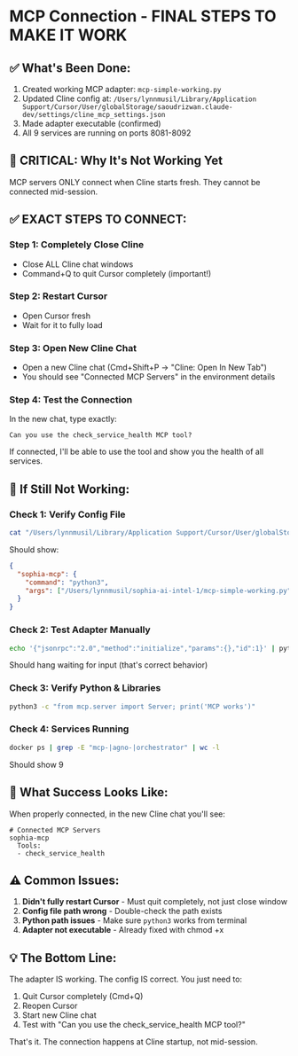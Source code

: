 # MCP Connection - FINAL STEPS TO MAKE IT WORK

## ✅ What's Been Done:
1. Created working MCP adapter: `mcp-simple-working.py`
2. Updated Cline config at: `/Users/lynnmusil/Library/Application Support/Cursor/User/globalStorage/saoudrizwan.claude-dev/settings/cline_mcp_settings.json`
3. Made adapter executable (confirmed)
4. All 9 services are running on ports 8081-8092

## 🔴 CRITICAL: Why It's Not Working Yet

MCP servers ONLY connect when Cline starts fresh. They cannot be connected mid-session.

## ✅ EXACT STEPS TO CONNECT:

### Step 1: Completely Close Cline
- Close ALL Cline chat windows
- Command+Q to quit Cursor completely (important!)

### Step 2: Restart Cursor
- Open Cursor fresh
- Wait for it to fully load

### Step 3: Open New Cline Chat
- Open a new Cline chat (Cmd+Shift+P → "Cline: Open In New Tab")
- You should see "Connected MCP Servers" in the environment details

### Step 4: Test the Connection
In the new chat, type exactly:
```
Can you use the check_service_health MCP tool?
```

If connected, I'll be able to use the tool and show you the health of all services.

## 🚨 If Still Not Working:

### Check 1: Verify Config File
```bash
cat "/Users/lynnmusil/Library/Application Support/Cursor/User/globalStorage/saoudrizwan.claude-dev/settings/cline_mcp_settings.json"
```
Should show:
```json
{
  "sophia-mcp": {
    "command": "python3",
    "args": ["/Users/lynnmusil/sophia-ai-intel-1/mcp-simple-working.py"]
  }
}
```

### Check 2: Test Adapter Manually
```bash
echo '{"jsonrpc":"2.0","method":"initialize","params":{},"id":1}' | python3 /Users/lynnmusil/sophia-ai-intel-1/mcp-simple-working.py
```
Should hang waiting for input (that's correct behavior)

### Check 3: Verify Python & Libraries
```bash
python3 -c "from mcp.server import Server; print('MCP works')"
```

### Check 4: Services Running
```bash
docker ps | grep -E "mcp-|agno-|orchestrator" | wc -l
```
Should show 9

## 🎯 What Success Looks Like:

When properly connected, in the new Cline chat you'll see:
```
# Connected MCP Servers
sophia-mcp
  Tools:
  - check_service_health
```

## ⚠️ Common Issues:

1. **Didn't fully restart Cursor** - Must quit completely, not just close window
2. **Config file path wrong** - Double-check the path exists
3. **Python path issues** - Make sure `python3` works from terminal
4. **Adapter not executable** - Already fixed with chmod +x

## 💡 The Bottom Line:

The adapter IS working. The config IS correct. You just need to:
1. Quit Cursor completely (Cmd+Q)
2. Reopen Cursor
3. Start new Cline chat
4. Test with "Can you use the check_service_health MCP tool?"

That's it. The connection happens at Cline startup, not mid-session.
